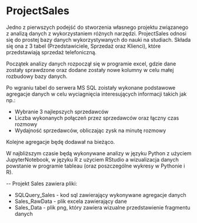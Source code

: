# ProjectSales

Jedno z pierwszych podejść do stworzenia własnego projektu związanego z analizą danych z wykorzystaniem różnych narzędzi.
ProjectSales odnosi się do prostej bazy danych wykorzystywanych do nauki na studiach.
Składa się ona z 3 tabel (Przedstawiciele, Sprzedaż oraz Klienci), które przedstawiają sprzedaż telefoniczną.

Początek analizy danych rozpoczął się w programie excel, gdzie dane zostały sprawdzone oraz dodane zostały nowe kolumny w celu małej rozbudowy bazy danych.

Po wgraniu tabel do serwera MS SQL zoistały wykonane podstawowe agregacje danych w celu wyciagnięcia interesujących informacji takich jak np.:
  - Wybranie 3 najlepszych sprzedawców
  - Liczba wykonanych połączeń przez sprzedawców oraz łączny czas rozmowy
  - Wydajność sprzedawców, obliczając zysk na minutę rozmowy

Kolejne agregacje będę dodawał na bieżąco.
                           
                           
                           
W najbliższym czasie będą wykonywane analizy w języku Python z użyciem JupyterNotebook, w języku R z użyciem RStudio a wizualizacja danych powstanie w programie tableau (oraz poszczególne wykresy w Pythonie i R).


-- Projekt Sales zawiera pliki: 
- SQLQuery_Sales - kod sql zawierający wykonywane agregacje danych 
- Sales_RawData - plik excela zawierający dane 
- Sales_Data - plik png, który zawiera wizualne przedstawienie fragmentu danych

